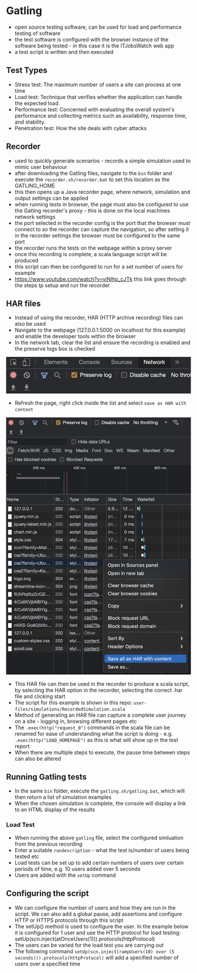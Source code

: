 # Gatling
- open source testing software, can be used for load and performance testing of software
- the test software is configured with the browser instance of the software being tested - in this case it is the ITJobsWatch web app
- a test script is written and then executed

## Test Types
- Stress test: The maximum number of users a site can process at one time
- Load test: Technique that verifies whether the application can handle the expected load
- Performance test: Concerned with evaluating the overall system's performance and collecting metrics such as availability, response time, and stability.
- Penetration test: How the site deals with cyber attacks

## Recorder
- used to quickly generate scenarios - records a simple simulation used to mimic user behaviour
- after downloading the Gatling files, navigate to the `bin` folder and execute the `recorder.sh/recorder.bat` to set this location as the GATLING_HOME
- this then opens up a Java recorder page, where network, simulation and output settings can be applied
- when running tests in browser, the page must also be configured to use the Gatling recorder's proxy - this is done on the local machines network settings
- the port selected in the recorder config is the port that the browser must connect to so the recorder can capture the navigation, so after setting it in the recorder settings the browser must be configured to the same port
- the recorder runs the tests on the webpage within a proxy server
- once this recording is complete, a scala language script will be produced
- this script can then be configured to run for a set number of users for example
- https://www.youtube.com/watch?v=viNlhp_cJTk this link goes through the steps tp setup and run the recorder

## HAR files
- Instead of using the recorder, HAR (HTTP archive recording) files can also be used
- Navigate to the webpage (127.0.0.1:5000 on localhost for this example) and enable the developer tools within the browser
- In the network tab, clear the list and ensure the recording is enabled and the preserve logs box is checked

![network settings](images/network_settings.png)

- Refresh the page, right click inside the list and select `save as HAR with context`

![save as HAR](images/save_as_HAR.png)

- This HAR file can then be used in the recorder to produce a scala script, by selecting the HAR option in the recorder, selecting the correct .har file and clicking start
- The script for this example is shown in this repo: `user-files/simulations/RecordedSimulation.scala`
- Method of generating an HAR file can capture a complete user journey on a site - logging in, browsing different pages etc
- The `.exec(http("request_0")` commands in the scala file can be renamed for ease of understanding what the script is doing - e.g. `.exec(http("LOAD_HOMEPAGE")` as this is what will show up in the test report
- When there are multiple steps to execute, the pause time between steps can also be altered

## Running Gatling tests
- In the same `bin` folder, execute the `gatling.sh/gatling.bat`, which will then return a list of simulation examples
- When the chosen simulation is complete, the console will display a link to an HTML display of the results
### Load Test
- When running the above `gatling` file, select the configured simluation from the previous recording
- Enter a suitable `rundescription` - what the test is/number of users being tested etc
- Load tests can be set up to add certain numbers of users over certain periods of time, e.g. 10 users added over 5 seconds
- Users are added with the `setUp` command

## Configuring the script
- We can configure the number of users and how they are run in the script. We can also add a global pause, add assertions and configure HTTP or HTTPS protocols through this script
- The setUp() method is used to configure the user. In the example below it is configured for 1 user and use the HTTP protocol for load testing: setUp(scn.inject(atOnceUsers(1))).protocols(httpProtocol)
- The users can be varied for the load test you are carrying out 
- The following command `setUp(scn.inject(rampUsers(10) over (5 seconds))).protocols(httpProtocol)` will add a specified number of users over a specified time
